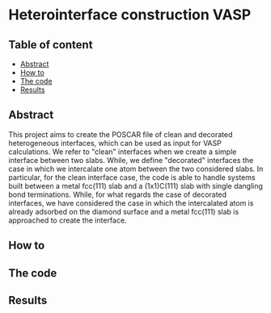 # Heterointerface construction VASP

## Table of content

- [Abstract](#sezione-1)
- [How to](#sezione-2)
- [The code](#sezione-3)
- [Results](#sezione-4)

## Abstract <!-- #sezione-1 -->
This project aims to create the POSCAR file of clean and decorated heterogeneous interfaces, which can be used as input for VASP calculations.
We refer to "clean" interfaces when we create a simple interface between two slabs. While, we define "decorated" interfaces the case in which we intercalate one atom between the two considered slabs.
In particular, for the clean interface case, the code is able to handle systems built between a metal fcc(111) slab and a (1x1)C(111) slab with single dangling bond terminations. While, for what regards the case of decorated interfaces, we have considered the case in which the intercalated atom is already adsorbed on the diamond surface and a metal fcc(111) slab is approached to create the interface. 


## How to <!-- #sezione-2 -->


## The code <!-- #sezione-3 -->


## Results <!-- #sezione-4 -->
